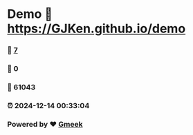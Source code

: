 # Demo :link: https://GJKen.github.io/demo 
### :page_facing_up: [7](https://GJKen.github.io/demo/tag.html) 
### :speech_balloon: 0 
### :hibiscus: 61043 
### :alarm_clock: 2024-12-14 00:33:04 
### Powered by :heart: [Gmeek](https://github.com/Meekdai/Gmeek)
